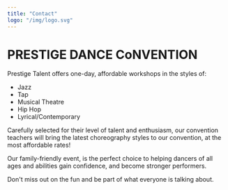 ```yaml
---
title: "Contact"
logo: "/img/logo.svg"
---
```

# PRESTIGE DANCE CoNVENTION

Prestige Talent offers one-day, affordable workshops in the styles of:
* Jazz
* Tap
* Musical Theatre
* Hip Hop
* Lyrical/Contemporary

Carefully selected for their level of talent and enthusiasm, our convention teachers will bring the latest choreography styles to our convention, at the most affordable rates! 

Our family-friendly event, is the perfect choice to helping dancers of all ages and abilities gain confidence, and become stronger performers. 

Don't miss out on the fun and be part of what everyone is talking about.
